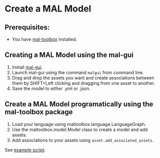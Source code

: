 # Create a MAL Model

## Prerequisites:
- You have [mal-toolbox](https://github.com/mal-lang/mal-toolbox) installed.

## Creating a MAL Model using the mal-gui

1. Install [mal-gui](https://github.com/mal-lang/mal-gui/).
2. Launch mal-gui using the command `malgui` from command line.
3. Drag and drop the assets you want and create associations between them by SHIFT+Left clicking and dragging from one asset to another.
4. Save the model to either .yml or .json.


## Create a MAL Model programatically using the mal-toolbox package

1. Load your language using maltoolbox.language.LanguageGraph.
2. Use the maltoolbox.model.Model class to create a model and add assets.
3. Add associations to your assets using `asset.add_associated_assets`.

See [example script](scripts/create_model.py).
